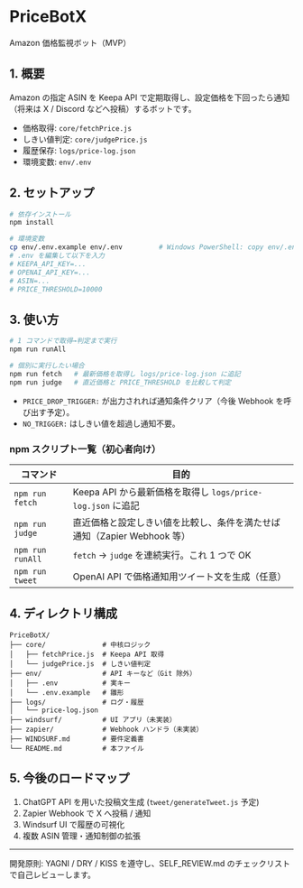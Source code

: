 # PriceBotX

Amazon 価格監視ボット（MVP）

## 1. 概要
Amazon の指定 ASIN を Keepa API で定期取得し、設定価格を下回ったら通知（将来は X / Discord などへ投稿）するボットです。

- 価格取得: `core/fetchPrice.js`
- しきい値判定: `core/judgePrice.js`
- 履歴保存: `logs/price-log.json`
- 環境変数: `env/.env`

## 2. セットアップ
```bash
# 依存インストール
npm install

# 環境変数
cp env/.env.example env/.env         # Windows PowerShell: copy env/.env.example env/.env
# .env を編集して以下を入力
# KEEPA_API_KEY=...
# OPENAI_API_KEY=...
# ASIN=...
# PRICE_THRESHOLD=10000
```

## 3. 使い方
```bash
# 1 コマンドで取得→判定まで実行
npm run runAll

# 個別に実行したい場合
npm run fetch   # 最新価格を取得し logs/price-log.json に追記
npm run judge   # 直近価格と PRICE_THRESHOLD を比較して判定
```

- `PRICE_DROP_TRIGGER:` が出力されれば通知条件クリア（今後 Webhook を呼び出す予定）。
- `NO_TRIGGER:` はしきい値を超過し通知不要。

### npm スクリプト一覧（初心者向け）
| コマンド | 目的 |
| -------- | ---- |
| `npm run fetch` | Keepa API から最新価格を取得し `logs/price-log.json` に追記 |
| `npm run judge` | 直近価格と設定しきい値を比較し、条件を満たせば通知（Zapier Webhook 等） |
| `npm run runAll` | `fetch` → `judge` を連続実行。これ 1 つで OK |
| `npm run tweet` | OpenAI API で価格通知用ツイート文を生成（任意） |

## 4. ディレクトリ構成
```
PriceBotX/
├── core/              # 中核ロジック
│   ├── fetchPrice.js  # Keepa API 取得
│   └── judgePrice.js  # しきい値判定
├── env/               # API キーなど（Git 除外）
│   ├── .env           # 実キー
│   └── .env.example   # 雛形
├── logs/              # ログ・履歴
│   └── price-log.json
├── windsurf/          # UI アプリ（未実装）
├── zapier/            # Webhook ハンドラ（未実装）
├── WINDSURF.md        # 要件定義書
└── README.md          # 本ファイル
```

## 5. 今後のロードマップ
1. ChatGPT API を用いた投稿文生成 (`tweet/generateTweet.js` 予定)
2. Zapier Webhook で X へ投稿 / 通知
3. Windsurf UI で履歴の可視化
4. 複数 ASIN 管理・通知制御の拡張

---
開発原則: YAGNI / DRY / KISS を遵守し、SELF_REVIEW.md のチェックリストで自己レビューします。
